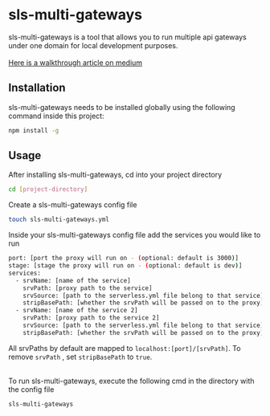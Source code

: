 # sls-multi-gateways

sls-multi-gateways is a tool that allows you to run multiple api gateways under one domain for local development purposes. <br /><br />
[Here is a walkthrough article on medium](https://medium.com/@edisgonuler/run-multiple-serverless-applications-d8b38ef04f37)

## Installation

sls-multi-gateways needs to be installed globally using the following command inside this project:

```bash
npm install -g
```

## Usage

After installing sls-multi-gateways, cd into your project directory

```bash
cd [project-directory]
```

Create a sls-multi-gateways config file

```bash
touch sls-multi-gateways.yml
```

Inside your sls-multi-gateways config file add the services you would like to run

```bash
port: [port the proxy will run on - (optional: default is 3000)]
stage: [stage the proxy will run on - (optional: default is dev)]
services:
  - srvName: [name of the service]
    srvPath: [proxy path to the service]
    srvSource: [path to the serverless.yml file belong to that service]
    stripBasePath: [whether the srvPath will be passed on to the proxy]
  - srvName: [name of the service 2]
    srvPath: [proxy path to the service 2]
    srvSource: [path to the serverless.yml file belong to that service]
    stripBasePath: [whether the srvPath will be passed on to the proxy]
```

All srvPaths by default are mapped to `localhost:[port]/[srvPath]`. To remove `srvPath` , set `stripBasePath` to `true`.
<br /><br />

To run sls-multi-gateways, execute the following cmd in the directory with the config file

```bash
sls-multi-gateways
```
